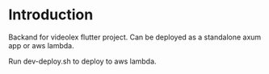 # Introduction

Backand for videolex flutter project.
Can be deployed as a standalone axum app or aws lambda.

Run dev-deploy.sh to deploy to aws lambda.
